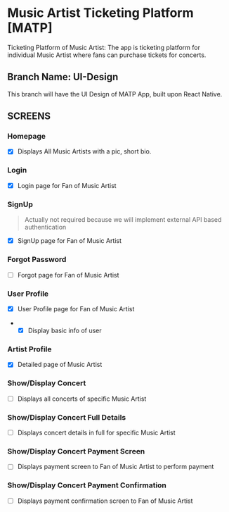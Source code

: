 # Music Artist Ticketing Platform [MATP]
Ticketing Platform of Music Artist: The app is ticketing platform for individual Music Artist where fans can purchase tickets for concerts.

## Branch Name: UI-Design
This branch will have the UI Design of MATP App, built upon React Native.

## SCREENS
### Homepage
- [x] Displays All Music Artists with a pic, short bio.
### Login
- [x] Login page for Fan of Music Artist
### SignUp
> Actually not required because we will implement external API based authentication
- [x] SignUp page for Fan of Music Artist
### Forgot Password
- [ ] Forgot page for Fan of Music Artist
### User Profile
- [x] User Profile page for Fan of Music Artist
* - [x] Display basic info of user
### Artist Profile
- [x] Detailed page of Music Artist
### Show/Display Concert
- [ ] Displays all concerts of specific Music Artist
### Show/Display Concert Full Details
- [ ] Displays concert details in full for specific Music Artist
### Show/Display Concert Payment Screen
- [ ] Displays payment screen to Fan of Music Artist to perform payment
### Show/Display Concert Payment Confirmation
- [ ] Displays payment confirmation screen to Fan of Music Artist


